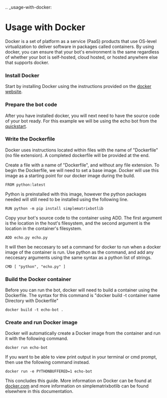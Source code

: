 .. _usage-with-docker:

# Usage with Docker
Docker is a set of platform as a service (PaaS) products that use OS-level virtualization to deliver software in packages called containers. By using docker, you can ensure that your bot's environment is the same regardless of whether your bot is self-hosted, cloud hosted, or hosted anywhere else that supports docker.

### Install Docker
Start by installing Docker using the instructions provided on the [docker website](https://docs.docker.com/get-docker/).

### Prepare the bot code
After you have installed docker, you will next need to have the source code of your bot ready. For this example we will be using the echo bot from the [quickstart](quickstart.html).

### Write the Dockerfile
Docker uses instructions located within files with the name of "Dockerfile" (no file extension). A completed dockerfile will be provided at the end.

Create a file with a name of "Dockerfile", and without any file extension.
To begin the Dockerfile, we will need to set a base image. Docker will use this image as a starting point for our docker image during the build.
```
FROM python:latest
```
Python is preinstalled with this image, however the python packages needed will still need to be installed using the following line.
```
RUN python -m pip install simplematrixbotlib
```
Copy your bot's source code to the container using ADD. The first argument is the location in the host's filesystem, and the second argument is the location in the container's filesystem.
```
ADD echo.py echo.py
```
It will then be neccesary to set a command for docker to run when a docker image of the container is run. Use python as the command, and add any neccesary arguments using the same syntax as a python list of strings.
```
CMD [ "python", "echo.py" ]
```

### Build the Docker container
Before you can run the bot, docker will need to build a container using the Dockerfile. The syntax for this command is "docker build -t container name Directory with Dockerfile"
```
docker build -t echo-bot .
```

### Create and run Docker image

Docker will automatically create a Docker image from the container and run it with the following command.
```
docker run echo-bot
```
If you want to be able to view print output in your terminal or cmd prompt, then use the following command instead.
```
docker run -e PYTHONBUFFERED=1 echo-bot
```

This concludes this guide. More information on Docker can be found at [docker.com](docker.com) and more information on simplematrixbotlib can be found elsewhere in this documentation.